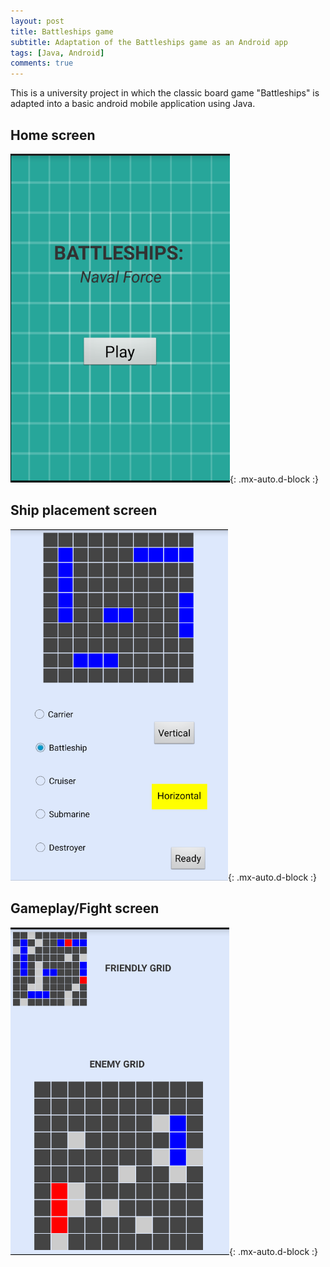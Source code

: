 ```yaml
---
layout: post
title: Battleships game
subtitle: Adaptation of the Battleships game as an Android app
tags: [Java, Android]
comments: true
---
```


This is a university project in which the classic board game "Battleships" is adapted into a basic android mobile application using Java.

## Home screen

![image](/assets/img/home-screen.png){: .mx-auto.d-block :}

## Ship placement screen

![image](/assets/img/place-fleet.PNG){: .mx-auto.d-block :}

## Gameplay/Fight screen

![image](/assets/img/fight-screen.PNG){: .mx-auto.d-block :}
